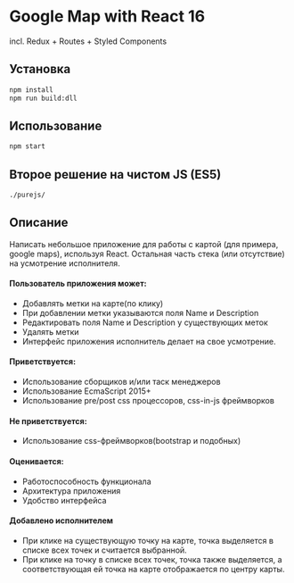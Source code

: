 # Google Map with React 16
incl. Redux + Routes + Styled Components


## Установка
```bash
npm install
npm run build:dll
```

## Использование

```bash
npm start
```

## Второе решение на чистом JS (ES5)

```bash
./purejs/
```


## Описание

﻿Написать небольшое приложение для работы с картой (для примера, google maps), используя React. Остальная часть стека (или отсутствие) на усмотрение исполнителя.
 
#### Пользователь приложения может: 
 + Добавлять метки на карте(по клику) 
 + При добавлении метки указываются поля Name и Description 
 + Редактировать поля Name и Description у существующих меток 
 + Удалять метки 
 + Интерфейс приложения исполнитель делает на свое усмотрение.
 
#### Приветствуется: 
 + Использование сборщиков и/или таск менеджеров 
 + Использование EcmaScript 2015+ 
 + Использование pre/post css процессоров, css-in-js фреймворков
 
#### Не приветствуется: 
 + Использование css-фреймворков(bootstrap и подобных)
 
#### Оценивается: 
 + Работоспособность функционала 
 + Архитектура приложения 
 + Удобство интерфейса
 
 #### Добавлено исполнителем
 + При клике на существующую точку на карте, точка выделяется в списке всех точек и считается выбранной.
 + При клике на точку в списке всех точек, точка также выделяется, а соответствующая ей точка на карте отображается по центру карты.
 

